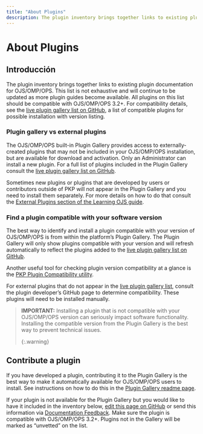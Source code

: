 ```yaml
---
title: "About Plugins"
description: The plugin inventory brings together links to existing plugin documentation for OJS/OMP/OPS. This list is not exhaustive and will continue to be updated as more plugin guides become available.
---
```


# About Plugins

## Introducción

The plugin inventory brings together links to existing plugin documentation for OJS/OMP/OPS. This list is not exhaustive and will continue to be updated as more plugin guides become available. All plugins on this list should be compatible with OJS/OMP/OPS 3.2+. For compatibility details, see the [live plugin gallery list on GitHub](https://github.com/pkp/plugin-gallery/blob/main/plugins.xml), a list of compatible plugins for possible installation with version listing.

### Plugin gallery vs external plugins

The OJS/OMP/OPS built-in Plugin Gallery provides access to externally-created plugins that may not be included in your OJS/OMP/OPS installation, but are available for download and activation. Only an Administrator can install a new plugin. For a full list of plugins included in the Plugin Gallery consult the [live plugin gallery list on GitHub](https://github.com/pkp/plugin-gallery/blob/main/plugins.xml).

Sometimes new plugins or plugins that are developed by users or contributors outside of PKP will not appear in the Plugin Gallery and you need to install them separately. For more details on how to do that consult the [External Plugins section of the Learning OJS guide](https://docs.pkp.sfu.ca/learning-ojs/en/settings-website#external-plugins).

### Find a plugin compatible with your software version

The best way to identify and install a plugin compatible with your version of OJS/OMP/OPS is from within the platform’s Plugin Gallery. The Plugin Gallery will only show plugins compatible with your version and will refresh automatically to reflect the plugins added to the [live plugin gallery list on GitHub](https://github.com/pkp/plugin-gallery/blob/main/plugins.xml).

Another useful tool for checking plugin version compatibility at a glance is the [PKP Plugin Compatibility utility](https://pkp.github.io/plugin-compatibility/index.html).

For external plugins that do not appear in the [live plugin gallery list](https://github.com/pkp/plugin-gallery/blob/main/plugins.xml), consult the plugin developer’s GitHub page to determine compatibility. These plugins will need to be installed manually.

> **IMPORTANT:**  Installing a plugin that is not compatible with your OJS/OMP/OPS version can seriously impact software functionality. Installing the compatible version from the Plugin Gallery is the best way to prevent technical issues. 
> 
> {:.warning}

## Contribute a plugin

If you have developed a plugin, contributing it to the Plugin Gallery is the best way to make it automatically available for OJS/OMP/OPS users to install. See instructions on how to do this in the [Plugin Gallery readme page](https://github.com/pkp/plugin-gallery).

If your plugin is not available for the Plugin Gallery but you would like to have it included in the inventory below, [edit this page on GitHub](https://github.com/pkp/pkp-docs/tree/plugin-inventory/plugin-inventory) or send this information via [Documentation Feedback](https://pkp.sfu.ca/documentation-feedback/). Make sure the plugin is compatible with OJS/OMP/OPS 3.2+. Plugins not in the Gallery will be marked as “unvetted” on the list.
